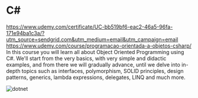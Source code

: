 # C#
https://www.udemy.com/certificate/UC-bb519bf6-eac2-46a5-96fa-171e94ba1c3a/?utm_source=sendgrid.com&utm_medium=email&utm_campaign=email
https://www.udemy.com/course/programacao-orientada-a-objetos-csharp/
In this course you will learn all about Object Oriented Programming using C#. We'll start from the very basics, with very simple and didactic examples, and from there we will gradually advance, until we delve into in-depth topics such as interfaces, polymorphism, SOLID principles, design patterns, generics, lambda expressions, delegates, LINQ and much more.

![dotnet](https://user-images.githubusercontent.com/87822546/192623784-d0d8574c-e3d6-4c06-a3ae-1d173702ce14.png)

